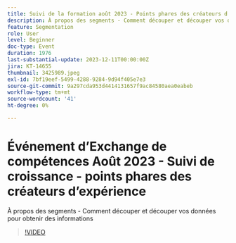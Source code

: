 ```yaml
---
title: Suivi de la formation août 2023 - Points phares des créateurs d’expérience
description: À propos des segments - Comment découper et découper vos données pour obtenir des informations
feature: Segmentation
role: User
level: Beginner
doc-type: Event
duration: 1976
last-substantial-update: 2023-12-11T00:00:00Z
jira: KT-14655
thumbnail: 3425989.jpeg
exl-id: 7bf19eef-5499-4288-9284-9d94f405e7e3
source-git-commit: 9a297cda953d4414131657f9ac84580aea0eabeb
workflow-type: tm+mt
source-wordcount: '41'
ht-degree: 0%

---
```


# Événement d’Exchange de compétences Août 2023 - Suivi de croissance - points phares des créateurs d’expérience

À propos des segments - Comment découper et découper vos données pour obtenir des informations

>[!VIDEO](https://video.tv.adobe.com/v/3425989/?learn=on)
